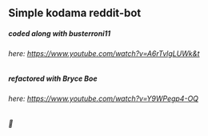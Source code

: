 ## Simple kodama reddit-bot
##### coded along with busterroni11
###### here: https://www.youtube.com/watch?v=A6rTvlgLUWk&t
##### refactored with Bryce Boe
###### here: https://www.youtube.com/watch?v=Y9WPegp4-OQ

###### 🌳

